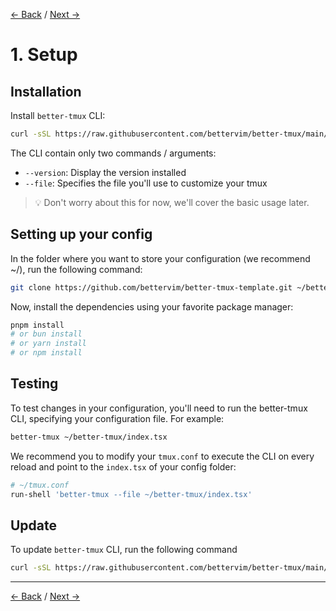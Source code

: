 [← Back](./README.md) / [Next →](./2-basic-usage.md)

# 1. Setup

## Installation

Install `better-tmux` CLI:
```sh
curl -sSL https://raw.githubusercontent.com/bettervim/better-tmux/main/scripts/install.sh | bash
```

The CLI contain only two commands / arguments:

- `--version`: Display the version installed
- `--file`: Specifies the file you'll use to customize your tmux

> 💡 Don't worry about this for now, we'll cover the basic usage later.

## Setting up your config
In the folder where you want to store your configuration (we recommend ~/), run the following command:
```sh
git clone https://github.com/bettervim/better-tmux-template.git ~/better-tmux && rm -rf better-tmux/.git
```
Now, install the dependencies using your favorite package manager:

```sh
pnpm install
# or bun install
# or yarn install
# or npm install
```

## Testing

To test changes in your configuration, you'll need to run the better-tmux CLI, specifying your configuration file. For example:
```sh
better-tmux ~/better-tmux/index.tsx
```

We recommend you to modify your `tmux.conf` to execute the CLI on every reload and point to the `index.tsx` of your config folder:
```sh
# ~/tmux.conf
run-shell 'better-tmux --file ~/better-tmux/index.tsx'
```

## Update
To update `better-tmux` CLI, run the following command
```sh
curl -sSL https://raw.githubusercontent.com/bettervim/better-tmux/main/scripts/update.sh | bash
```

<hr />

[← Back](./README.md) / [Next →](./2-basic-usage.md)
